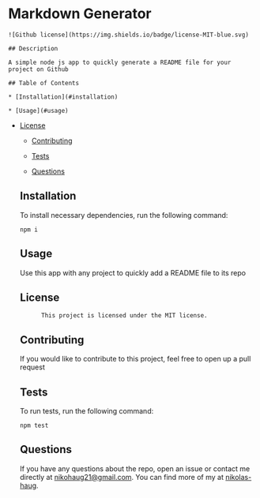 # Markdown Generator
    ![Github license](https://img.shields.io/badge/license-MIT-blue.svg)

    ## Description

    A simple node js app to quickly generate a README file for your project on Github

    ## Table of Contents

    * [Installation](#installation)

    * [Usage](#usage)
    
* [License](#license)

    * [Contributing](#contributing)

    * [Tests](#tests)

    * [Questions](#questions)

    ## Installation

    To install necessary dependencies, run the following command:

    ```
    npm i
    ```

    ## Usage

    Use this app with any project to quickly add a README file to its repo

    ## License
            
            This project is licensed under the MIT license.
            

    ## Contributing

    If you would like to contribute to this project, feel free to open up a pull request

    ## Tests

    To run tests, run the following command:

    ```
    npm test
    ```

    ## Questions

    If you have any questions about the repo, open an issue or contact me directly at nikohaug21@gmail.com. You can find more of my at [nikolas-haug](https://github.com/nikolas-haug/).

  